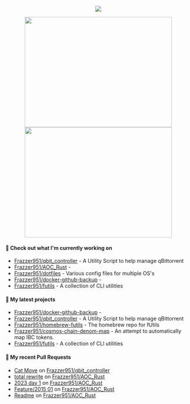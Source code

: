 <p align="center"><a href="https://github.com/Frazzer951/github-readme-stats">
  <img align="center" src="https://github-readme-stats-frazzer951.vercel.app/api?username=Frazzer951&show_icons=true&theme=tokyonight" />
</a></p>

<p align="center"><a href="https://wakatime.com/@Frazzer">
  <img align="center" width="400" height="300" src="https://wakatime.com/share/@Frazzer/e1bdc5dd-addd-4f39-ae41-2a52a1fb3f48.svg" />
</a>
<a href="https://wakatime.com/@Frazzer">
  <img align="center" width="400" height="300" src="https://wakatime.com/share/@Frazzer/95dbf284-50ef-4e85-8eeb-2a0771626837.svg" />
</a></p>

#### 👷 Check out what I'm currently working on

- [Frazzer951/qbit_controller](https://github.com/Frazzer951/qbit_controller) - A Utility Script to help manage qBittorrent
- [Frazzer951/AOC_Rust](https://github.com/Frazzer951/AOC_Rust) - 
- [Frazzer951/dotfiles](https://github.com/Frazzer951/dotfiles) - Various config files for multiple OS&#39;s
- [Frazzer951/docker-github-backup](https://github.com/Frazzer951/docker-github-backup) - 
- [Frazzer951/futils](https://github.com/Frazzer951/futils) - A collection of CLI utilities

#### 🌱 My latest projects

- [Frazzer951/docker-github-backup](https://github.com/Frazzer951/docker-github-backup) - 
- [Frazzer951/qbit_controller](https://github.com/Frazzer951/qbit_controller) - A Utility Script to help manage qBittorrent
- [Frazzer951/homebrew-futils](https://github.com/Frazzer951/homebrew-futils) - The homebrew repo for fUtils
- [Frazzer951/cosmos-chain-denom-map](https://github.com/Frazzer951/cosmos-chain-denom-map) - An attempt to automatically map IBC tokens.
- [Frazzer951/futils](https://github.com/Frazzer951/futils) - A collection of CLI utilities

#### 🔨 My recent Pull Requests

- [Cat Move](https://github.com/Frazzer951/qbit_controller/pull/32) on [Frazzer951/qbit_controller](https://github.com/Frazzer951/qbit_controller)
- [total rewrite](https://github.com/Frazzer951/AOC_Rust/pull/13) on [Frazzer951/AOC_Rust](https://github.com/Frazzer951/AOC_Rust)
- [2023 day 1](https://github.com/Frazzer951/AOC_Rust/pull/12) on [Frazzer951/AOC_Rust](https://github.com/Frazzer951/AOC_Rust)
- [Feature/2015 01](https://github.com/Frazzer951/AOC_Rust/pull/11) on [Frazzer951/AOC_Rust](https://github.com/Frazzer951/AOC_Rust)
- [Readme](https://github.com/Frazzer951/AOC_Rust/pull/8) on [Frazzer951/AOC_Rust](https://github.com/Frazzer951/AOC_Rust)

